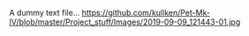  A dummy text file...
https://github.com/kullken/Pet-Mk-IV/blob/master/Project_stuff/Images/2019-09-09_121443-01.jpg
